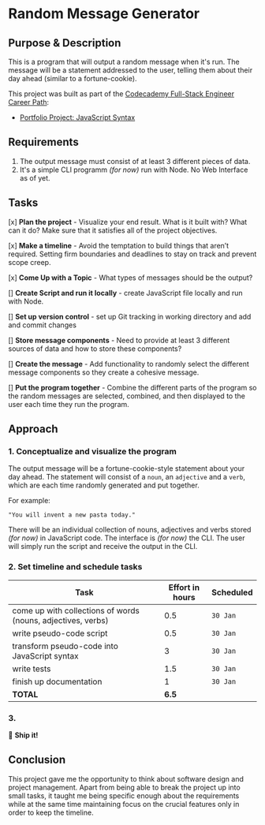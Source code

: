 # Random Message Generator

## Purpose & Description

This is a program that will output a random message when it's run. The message will be a statement addressed to the user, telling them about their day ahead (similar to a fortune-cookie).

This project was built as part of the [Codecademy Full-Stack Engineer Career Path](https://www.codecademy.com/career-journey/full-stack-engineer):

- [Portfolio Project: JavaScript Syntax](https://www.codecademy.com/career-journey/full-stack-engineer/path/fscj-22-building-interactive-websites/track/fscj-22-portfolio-project-javascript-syntax)

## Requirements

1. The output message must consist of at least 3 different pieces of data.
2. It's a simple CLI programm _(for now)_ run with Node. No Web Interface as of yet.

## Tasks

[x] **Plan the project** - Visualize your end result. What is it built with? What can it do? Make sure that it satisfies all of the project objectives.

[x] **Make a timeline** - Avoid the temptation to build things that aren’t required. Setting firm boundaries and deadlines to stay on track and prevent scope creep.

[x] **Come Up with a Topic** - What types of messages should be the output?

[] **Create Script and run it locally** - create JavaScript file locally and run with Node.

[] **Set up version control** - set up Git tracking in working directory and add and commit changes

[] **Store message components** - Need to provide at least 3 different sources of data and how to store these components?

[] **Create the message** - Add functionality to randomly select the different message components so they create a cohesive message.

[] **Put the program together** - Combine the different parts of the program so the random messages are selected, combined, and then displayed to the user each time they run the program.

## Approach

### 1. Conceptualize and visualize the program

The output message will be a fortune-cookie-style statement about your day ahead. The statement will consist of a `noun`, an `adjective` and a `verb`, which are each time randomly generated and put together. 

For example:
```
"You will invent a new pasta today."
```

There will be an individual collection of nouns, adjectives and verbs stored _(for now)_ in JavaScript code.
The interface is _(for now)_ the CLI. The user will simply run the script and receive the output in the CLI. 

### 2. Set timeline and schedule tasks

| Task | Effort in hours | Scheduled |
| ------------ | ------------ | ------------ | 
| come up with collections of words (nouns, adjectives, verbs) | 0.5 | `30 Jan` |
| write pseudo-code script | 0.5 | `30 Jan` |
| transform pseudo-code into JavaScript syntax | 3 | `30 Jan` |
| write tests | 1.5 | `30 Jan` |
| finish up documentation | 1 | `30 Jan` |
| **TOTAL** | **6.5** |  | 

### 3. 

🐳 **Ship it!**

## Conclusion

This project gave me the opportunity to think about software design and project management. Apart from being able to break the project up into small tasks, it taught me being specific enough about the requirements while at the same time maintaining focus on the crucial features only in order to keep the timeline.